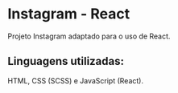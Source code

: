 # Instagram - React


Projeto Instagram adaptado para o uso de React.

## Linguagens utilizadas:
HTML, CSS (SCSS) e JavaScript (React).
